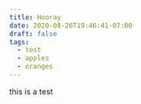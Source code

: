 ```yaml
---
title: Hooray
date: 2020-08-26T19:46:41-07:00
draft: false
tags:
  - test
  - apples
  - oranges
---
```


this is a test